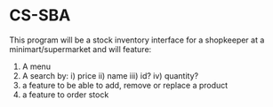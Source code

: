 # CS-SBA
This program will be a stock inventory interface for a shopkeeper at a minimart/supermarket and will feature:
1) A menu
2) A search by:
        i) price
        ii) name
        iii) id?
        iv) quantity?
3) a feature to be able to add, remove or replace a product
4) a feature to order stock

